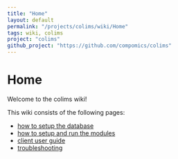 ```yaml
---
title: "Home"
layout: default
permalink: "/projects/colims/wiki/Home"
tags: wiki, colims
project: "colims"
github_project: "https://github.com/compomics/colims"
---
```


# Home
Welcome to the colims wiki!

This wiki consists of the following pages:

  * [how to setup the database](/projects/colims/wiki/databaserequirementsandsetup)
  * [how to setup and run the modules](/projects/colims/wiki/modulesconfiguration)
  * [client user guide](/projects/colims/wiki/manual)
  * [troubleshooting](/projects/colims/wiki/troubleshooting)
